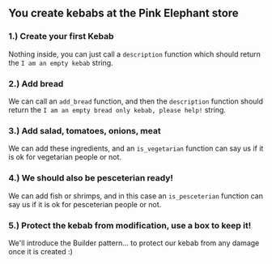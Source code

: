 ## You create kebabs at the Pink Elephant store

### 1.) Create your first Kebab 
Nothing inside, you can just call a `description` function which should return the `I am an empty kebab` string. 

### 2.) Add bread
We can call an `add_bread` function, and then the `description` function should return the `I am an empty bread only kebab, please help!` string.

### 3.) Add salad, tomatoes, onions, meat
We can add these ingredients, and an `is_vegetarian` function can say us if it is ok for vegetarian people or not.

### 4.) We should also be pesceterian ready!
We can add fish or shrimps, and in this case an `is_pesceterian` function can say us if it is ok for pesceterian people or not.

### 5.) Protect the kebab from modification, use a box to keep it!
We'll introduce the Builder pattern... to protect our kebab from any damage once it is created :)
